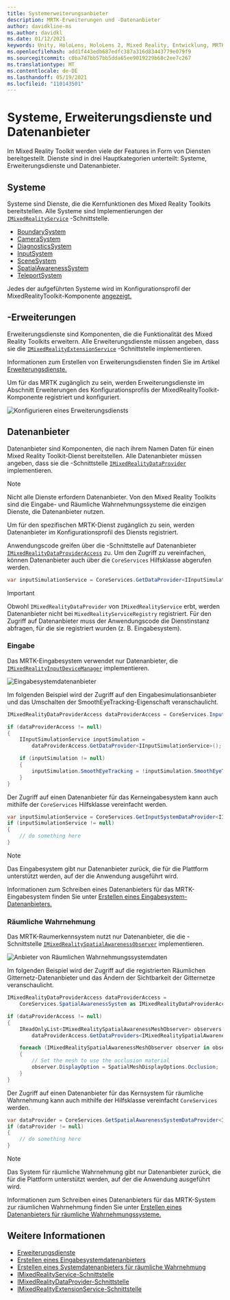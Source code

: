```yaml
---
title: Systemerweiterungsanbieter
description: MRTK-Erweiterungen und -Datenanbieter
author: davidkline-ms
ms.author: davidkl
ms.date: 01/12/2021
keywords: Unity, HoloLens, HoloLens 2, Mixed Reality, Entwicklung, MRTK, Systemerweiterungen,
ms.openlocfilehash: add1f443edb687edfc387a316d83443779e079f9
ms.sourcegitcommit: c0ba7d7bb57bb5dda65ee9019229b68c2ee7c267
ms.translationtype: MT
ms.contentlocale: de-DE
ms.lasthandoff: 05/19/2021
ms.locfileid: "110143501"
---
```

# <a name="systems-extension-services-and-data-providers"></a>Systeme, Erweiterungsdienste und Datenanbieter

Im Mixed Reality Toolkit werden viele der Features in Form von Diensten bereitgestellt. Dienste sind in drei Hauptkategorien unterteilt: Systeme, Erweiterungsdienste und Datenanbieter.

## <a name="systems"></a>Systeme

Systeme sind Dienste, die die Kernfunktionen des Mixed Reality Toolkits bereitstellen. Alle Systeme sind Implementierungen der [`IMixedRealityService`](xref:Microsoft.MixedReality.Toolkit.IMixedRealityService) -Schnittstelle.

- [BoundarySystem](../features/boundary/boundary-system-getting-started.md)
- [CameraSystem](../features/camera-system/camera-system-overview.md)
- [DiagnosticsSystem](../features/diagnostics/diagnostics-system-getting-started.md)
- [InputSystem](../features/input/overview.md)
- [SceneSystem](../features/scene-system/scene-system-getting-started.md)
- [SpatialAwarenessSystem](../features/spatial-awareness/spatial-awareness-getting-started.md)
- [TeleportSystem](../features/teleport-system/teleport-system.md)

Jedes der aufgeführten Systeme wird im Konfigurationsprofil der MixedRealityToolkit-Komponente [angezeigt.](../features/profiles/profiles.md)

## <a name="extensions"></a>-Erweiterungen

Erweiterungsdienste sind Komponenten, die die Funktionalität des Mixed Reality Toolkits erweitern. Alle Erweiterungsdienste müssen angeben, dass sie die [`IMixedRealityExtensionService`](xref:Microsoft.MixedReality.Toolkit.IMixedRealityExtensionService) -Schnittstelle implementieren.

Informationen zum Erstellen von Erweiterungsdiensten finden Sie im Artikel [Erweiterungsdienste.](../features/extensions/extension-services.md)

Um für das MRTK zugänglich zu sein, werden Erweiterungsdienste im Abschnitt Erweiterungen des Konfigurationsprofils der MixedRealityToolkit-Komponente registriert und konfiguriert.

![Konfigurieren eines Erweiterungsdiensts](../features/images/profiles/ConfiguredExtensionService.png)

## <a name="data-providers"></a>Datenanbieter

Datenanbieter sind Komponenten, die nach ihrem Namen Daten für einen Mixed Reality Toolkit-Dienst bereitstellen. Alle Datenanbieter müssen angeben, dass sie die -Schnittstelle [`IMixedRealityDataProvider`](xref:Microsoft.MixedReality.Toolkit.IMixedRealityDataProvider) implementieren.

> [!NOTE]
> Nicht alle Dienste erfordern Datenanbieter. Von den Mixed Reality Toolkits sind die Eingabe- und Räumliche Wahrnehmungssysteme die einzigen Dienste, die Datenanbieter nutzen.

Um für den spezifischen MRTK-Dienst zugänglich zu sein, werden Datenanbieter im Konfigurationsprofil des Diensts registriert.

Anwendungscode greifen über die -Schnittstelle auf Datenanbieter [`IMixedRealityDataProviderAccess`](xref:Microsoft.MixedReality.Toolkit.IMixedRealityDataProviderAccess) zu. Um den Zugriff zu vereinfachen, können Datenanbieter auch über die `CoreServices` Hilfsklasse abgerufen werden.

```c#
var inputSimulationService = CoreServices.GetDataProvider<IInputSimulationService>(CoreServices.InputSystem);
```

> [!IMPORTANT]
> Obwohl `IMixedRealityDataProvider` von `IMixedRealityService` erbt, werden Datenanbieter nicht bei `MixedRealityServiceRegistry` registriert. Für den Zugriff auf Datenanbieter muss der Anwendungscode die Dienstinstanz abfragen, für die sie registriert wurden (z. B. Eingabesystem).

### <a name="input"></a>Eingabe

Das MRTK-Eingabesystem verwendet nur Datenanbieter, die [`IMixedRealityInputDeviceManager`](xref:Microsoft.MixedReality.Toolkit.Input.IMixedRealityInputDeviceManager) implementieren.

![Eingabesystemdatenanbieter](../features/images/input/RegisteredServiceProviders.PNG)

Im folgenden Beispiel wird der Zugriff auf den Eingabesimulationsanbieter und das Umschalten der SmoothEyeTracking-Eigenschaft veranschaulicht.

```c#
IMixedRealityDataProviderAccess dataProviderAccess = CoreServices.InputSystem as IMixedRealityDataProviderAccess;

if (dataProviderAccess != null)
{
    IInputSimulationService inputSimulation =
        dataProviderAccess.GetDataProvider<IInputSimulationService>();

    if (inputSimulation != null)
    {
        inputSimulation.SmoothEyeTracking = !inputSimulation.SmoothEyeTracking;
    }
}
```

Der Zugriff auf einen Datenanbieter für das Kerneingabesystem kann auch mithilfe der `CoreServices` Hilfsklasse vereinfacht werden.

```c#
var inputSimulationService = CoreServices.GetInputSystemDataProvider<IInputSimulationService>();
if (inputSimulationService != null)
{
    // do something here
}
```

> [!NOTE]
> Das Eingabesystem gibt nur Datenanbieter zurück, die für die Plattform unterstützt werden, auf der die Anwendung ausgeführt wird.

Informationen zum Schreiben eines Datenanbieters für das MRTK-Eingabesystem finden Sie unter [Erstellen eines Eingabesystem-Datenanbieters.](../features/input/create-data-provider.md)

### <a name="spatial-awareness"></a>Räumliche Wahrnehmung

Das MRTK-Raumerkennsystem nutzt nur Datenanbieter, die die -Schnittstelle [`IMixedRealitySpatialAwarenessObserver`](xref:Microsoft.MixedReality.Toolkit.SpatialAwareness.IMixedRealitySpatialAwarenessObserver) implementieren.

![Anbieter von Räumlichen Wahrnehmungssystemdaten](../features/images/spatial-awareness/SpatialAwarenessProfile.png)

Im folgenden Beispiel wird der Zugriff auf die registrierten Räumlichen Gitternetz-Datenanbieter und das Ändern der Sichtbarkeit der Gitternetze veranschaulicht.

```c#
IMixedRealityDataProviderAccess dataProviderAccess =
    CoreServices.SpatialAwarenessSystem as IMixedRealityDataProviderAccess;

if (dataProviderAccess != null)
{
    IReadOnlyList<IMixedRealitySpatialAwarenessMeshObserver> observers =
        dataProviderAccess.GetDataProviders<IMixedRealitySpatialAwarenessMeshObserver>();

    foreach (IMixedRealitySpatialAwarenessMeshObserver observer in observers)
    {
        // Set the mesh to use the occlusion material
        observer.DisplayOption = SpatialMeshDisplayOptions.Occlusion;
    }
}
```

Der Zugriff auf einen Datenanbieter für das Kernsystem für räumliche Wahrnehmung kann auch mithilfe der Hilfsklasse vereinfacht `CoreServices` werden.

```c#
var dataProvider = CoreServices.GetSpatialAwarenessSystemDataProvider<IMixedRealitySpatialAwarenessMeshObserver>();
if (dataProvider != null)
{
    // do something here
}
```

> [!NOTE]
> Das System für räumliche Wahrnehmung gibt nur Datenanbieter zurück, die für die Plattform unterstützt werden, auf der die Anwendung ausgeführt wird.

Informationen zum Schreiben eines Datenanbieters für das MRTK-System zur räumlichen Wahrnehmung finden Sie unter [Erstellen eines Datenanbieters für räumliche Wahrnehmungssysteme.](../features/spatial-awareness/create-data-provider.md)

## <a name="see-also"></a>Weitere Informationen

- [Erweiterungsdienste](../features/extensions/extension-services.md)
- [Erstellen eines Eingabesystemdatenanbieters](../features/input/create-data-provider.md)
- [Erstellen eines Systemdatenanbieters für räumliche Wahrnehmung](../features/spatial-awareness/create-data-provider.md)
- [IMixedRealityService-Schnittstelle](xref:Microsoft.MixedReality.Toolkit.IMixedRealityService)
- [IMixedRealityDataProvider-Schnittstelle](xref:Microsoft.MixedReality.Toolkit.IMixedRealityDataProvider)
- [IMixedRealityExtensionService-Schnittstelle](xref:Microsoft.MixedReality.Toolkit.IMixedRealityExtensionService)
